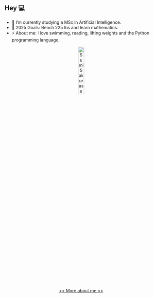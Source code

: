 ## Hey 💻

- 🌱 I’m currently studying a MSc in Artificial Intelligence.
- 🥅 2025 Goals: Bench 225 lbs and learn mathematics.
- ⚡ About me: I love swimming, reading, lifting weights and the Python programming language.

<p align="center" style="margin: auto;"> 
  <img src="https://github.com/hacendaddy/hacendaddy/assets/45793792/42913cd9-a8a7-415f-b77f-9f3226115969" alt="Sumi Sakurasawa" width="20%" height="20%">
  <p align="center"><a href="https://hacendaddy.github.io/" target="_blank" rel="noopener noreferrer">>> More about me << </a></p>
</p>
